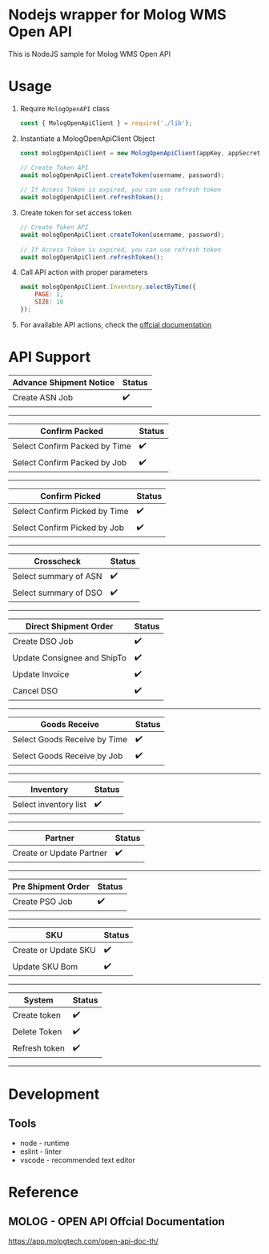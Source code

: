 # Nodejs wrapper for  Molog WMS Open API
This is NodeJS sample for Molog WMS Open API

# Usage

1. Require `MologOpenAPI` class

    ```js
    const { MologOpenApiClient } = require('./lib');
    ```

2. Instantiate a MologOpenApiClient Object

    ```js
    const mologOpenApiClient = new MologOpenApiClient(appKey, appSecretKey);

    // Create Token API
    await mologOpenApiClient.createToken(username, password);
  
    // If Access Token is expired, you can use refresh token
    await mologOpenApiClient.refreshToken();
    ```

3. Create token for set access token

    ```js
    // Create Token API
    await mologOpenApiClient.createToken(username, password);
  
    // If Access Token is expired, you can use refresh token
    await mologOpenApiClient.refreshToken();
    ```

4. Call API action with proper parameters  

    ```js
    await mologOpenApiClient.Inventory.selectByTime({
        PAGE: 1,
        SIZE: 10
    });
    ```
5. For available API actions, check the [offcial documentation](https://app.mologtech.com/open-api-doc-th/)

# API Support

| Advance Shipment Notice        | Status             |
| ------------------------------ | ------------------ |
| Create ASN Job                 | :heavy_check_mark: |

---

| Confirm Packed                 | Status             |
| ------------------------------ | ------------------ |
| Select Confirm Packed by Time  | :heavy_check_mark: |
| Select Confirm Packed by Job   | :heavy_check_mark: |

---

| Confirm Picked                 | Status             |
| ------------------------------ | ------------------ |
| Select Confirm Picked by Time  | :heavy_check_mark: |
| Select Confirm Picked by Job   | :heavy_check_mark: |

---

| Crosscheck                     | Status             |
| ------------------------------ | ------------------ |
| Select summary of ASN          | :heavy_check_mark: |
| Select summary of DSO          | :heavy_check_mark: |

---

| Direct Shipment Order          | Status             |
| ------------------------------ | ------------------ |
| Create DSO Job                 | :heavy_check_mark: |
| Update Consignee and ShipTo    | :heavy_check_mark: |
| Update Invoice                 | :heavy_check_mark: |
| Cancel DSO                     | :heavy_check_mark: |

---

| Goods Receive                  | Status             |
| ------------------------------ | ------------------ |
| Select Goods Receive by Time   | :heavy_check_mark: |
| Select Goods Receive ฺby Job    | :heavy_check_mark: |

---

| Inventory                      | Status             |
| ------------------------------ | ------------------ |
| Select inventory list          | :heavy_check_mark: |

---

| Partner                        | Status             |
| ------------------------------ | ------------------ |
| Create or Update Partner       | :heavy_check_mark: |

---

| Pre Shipment Order             | Status             |
| ------------------------------ | ------------------ |
| Create PSO Job                 | :heavy_check_mark: |

---

| SKU                            | Status             |
| ------------------------------ | ------------------ |
| Create or Update SKU           | :heavy_check_mark: |
| Update SKU Bom                 | :heavy_check_mark: |

---

| System                         | Status             |
| ------------------------------ | ------------------ |
| Create token                   | :heavy_check_mark: |
| Delete Token                   | :heavy_check_mark: |
| Refresh token                  | :heavy_check_mark: |

---

# Development

## Tools

- node - runtime
- eslint - linter
- vscode - recommended text editor

# Reference
## MOLOG - OPEN API Offcial Documentation
https://app.mologtech.com/open-api-doc-th/
